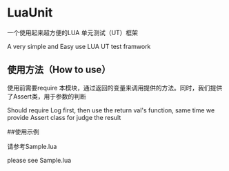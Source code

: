 # LuaUnit

一个使用起来超方便的LUA 单元测试（UT）框架

A very simple and Easy use LUA UT test framwork


## 使用方法（How to use）
使用前需要require 本模块，通过返回的变量来调用提供的方法。同时，我们提供了Assert类，用于参数的判断

Should require Log first, then use the return val's function, same time we provide Assert class for judge the result

##使用示例

请参考Sample.lua

please see Sample.lua
